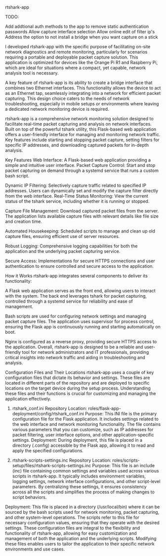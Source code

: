 rtshark-app

TODO:

Add addtional auth methods to the app to remove static authentication passwords
Allow capture interface selection
Allow online edit of filter ip's
Address the option to not install a bridge when you want capture on a stick


I developed rtshark-app with the specific purpose of facilitating on-site network diagnostics and remote monitoring, particularly for scenarios requiring a portable and deployable packet capture solution. This application is optimized for devices like the Orange Pi R1 and Raspberry Pi, which are ideal for situations where a compact, yet capable, network analysis tool is necessary.

A key feature of rtshark-app is its ability to create a bridge interface that combines two Ethernet interfaces. This functionality allows the device to act as an Ethernet tap, seamlessly integrating into a network for efficient packet capturing. This design choice caters to the needs of network troubleshooting, especially in mobile setups or environments where leaving a dedicated network monitoring device is required.

rtshark-app is a comprehensive network monitoring solution designed to facilitate real-time packet capturing and analysis on network interfaces. Built on top of the powerful tshark utility, this Flask-based web application offers a user-friendly interface for managing and monitoring network traffic. Key features include starting and stopping packet capture, setting filters for specific IP addresses, and downloading captured packets for in-depth analysis.

Key Features
Web Interface: A Flask-based web application providing a simple and intuitive user interface.
Packet Capture Control: Start and stop packet capturing on demand through a systemd service that runs a custom bash script.

Dynamic IP Filtering: Selectively capture traffic related to specified IP addresses. Users can dynamically set and modify the capture filter directly from the web interface.
Real-Time Status Monitoring: View the current status of the tshark service, including whether it is running or stopped.

Capture File Management: Download captured packet files from the server. The application lists available capture files with relevant details like file size and creation time.

Automated Housekeeping: Scheduled scripts to manage and clean up old capture files, ensuring efficient use of server resources.

Robust Logging: Comprehensive logging capabilities for both the application and the underlying packet capturing service.

Secure Access: Implementations for secure HTTPS connections and user authentication to ensure controlled and secure access to the application.

How it Works
rtshark-app integrates several components to deliver its functionality:

A Flask web application serves as the front end, allowing users to interact with the system.
The back end leverages tshark for packet capturing, controlled through a systemd service for reliability and ease of management.

Bash scripts are used for configuring network settings and managing packet capture files.
The application uses supervisor for process control, ensuring the Flask app is continuously running and starting automatically on boot.

Nginx is configured as a reverse proxy, providing secure HTTPS access to the application.
Overall, rtshark-app is designed to be a reliable and user-friendly tool for network administrators and IT professionals, providing critical insights into network traffic and aiding in troubleshooting and analysis.


Configuration Files and Their Locations
rtshark-app uses a couple of key configuration files that dictate its behavior and settings. These files are located in different parts of the repository and are deployed to specific locations on the target device during the setup process. Understanding these files and their functions is crucial for customizing and managing the application effectively.

1. rtshark_conf.ini
Repository Location: roles/flask-app-deployment/config/rtshark_conf.ini
Purpose: This INI file is the primary configuration file for the Flask application. It includes settings related to the web interface and network monitoring functionality. The file contains various parameters that you can customize, such as IP addresses for packet filtering, user interface options, and other application-specific settings.
Deployment: During deployment, this file is placed in a directory (.config) accessible by the Flask app, allowing it to read and apply the specified configurations.

2. rtshark-scripts-settings.inc
Repository Location: roles/scripts-setup/files/rtshark-scripts-settings.inc
Purpose: This file is an include (inc) file containing common settings and variables used across various scripts in rtshark-app. It typically includes environment variables, logging settings, network interface configurations, and other script-level parameters. By centralizing these settings, it ensures consistency across all the scripts and simplifies the process of making changes to script behaviors.

Deployment: This file is placed in a directory (/usr/local/bin) where it can be sourced by the bash scripts used for network monitoring, packet capturing, and other system-level operations. The scripts refer to this file for necessary configuration values, ensuring that they operate with the desired settings.
These configuration files are integral to the flexibility and functionality of rtshark-app, allowing for easy customization and management of both the application and the underlying scripts. Modifying these files enables users to tailor the application to their specific network environments and use cases.
